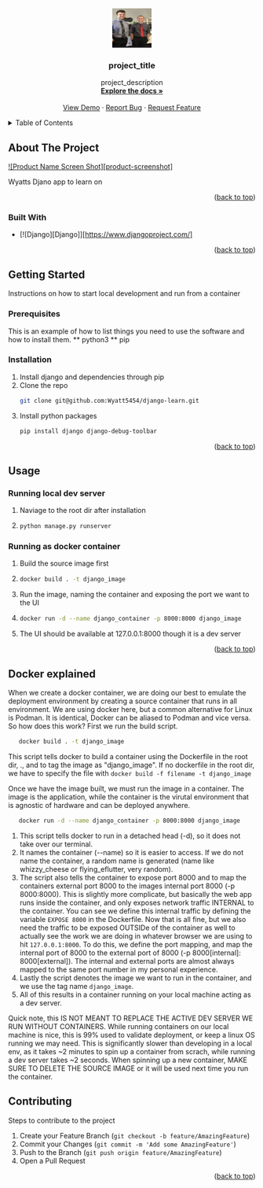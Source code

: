 <!-- Improved compatibility of back to top link: See: https://github.com/othneildrew/Best-README-Template/pull/73 -->

<a name="readme-top"></a>

<!--
*** Thanks for checking out the Best-README-Template. If you have a suggestion
*** that would make this better, please fork the repo and create a pull request
*** or simply open an issue with the tag "enhancement".
*** Don't forget to give the project a star!
*** Thanks again! Now go create something AMAZING! :D
-->

<!-- PROJECT SHIELDS -->
<!--
*** I'm using markdown "reference style" links for readability.
*** Reference links are enclosed in brackets [ ] instead of parentheses ( ).
*** See the bottom of this document for the declaration of the reference variables
*** for contributors-url, forks-url, etc. This is an optional, concise syntax you may use.
*** https://www.markdownguide.org/basic-syntax/#reference-style-links
-->

<!-- PROJECT LOGO -->
<br />
<div align="center">
  <a href="https://github.com/github_username/repo_name">
    <img src="photo.jpg" alt="Logo" width="80" height="80">
  </a>

<h3 align="center">project_title</h3>

  <p align="center">
    project_description
    <br />
    <a href="https://github.com/github_username/repo_name"><strong>Explore the docs »</strong></a>
    <br />
    <br />
    <a href="https://github.com/github_username/repo_name">View Demo</a>
    ·
    <a href="https://github.com/github_username/repo_name/issues">Report Bug</a>
    ·
    <a href="https://github.com/github_username/repo_name/issues">Request Feature</a>
  </p>
</div>

<!-- TABLE OF CONTENTS -->
<details>
  <summary>Table of Contents</summary>
  <ol>
    <li>
      <a href="#about-the-project">About The Project</a>
      <ul>
        <li><a href="#built-with">Built With</a></li>
      </ul>
    </li>
    <li>
      <a href="#getting-started">Getting Started</a>
      <ul>
        <li><a href="#prerequisites">Prerequisites</a></li>
        <li><a href="#installation">Installation</a></li>
      </ul>
    </li>
    <li><a href="#usage">Usage</a></li>
    <ul><li><a href="#docker-explained" >Docker Explained </a></li></ul>
    <li><a href="#contributing">Contributing</a></li>
  </ol>
</details>

<!-- ABOUT THE PROJECT -->

## About The Project

[![Product Name Screen Shot][product-screenshot]](https://example.com)

Wyatts Djano app to learn on

<p align="right">(<a href="#readme-top">back to top</a>)</p>

### Built With

- [![Django][Django]][https://www.djangoproject.com/]

<p align="right">(<a href="#readme-top">back to top</a>)</p>

<!-- GETTING STARTED -->

## Getting Started

Instructions on how to start local development and run from a container

### Prerequisites

This is an example of how to list things you need to use the software and how to install them.
** python3
** pip

### Installation

1. Install django and dependencies through pip
2. Clone the repo
   ```sh
   git clone git@github.com:Wyatt5454/django-learn.git
   ```
3. Install python packages
   ```sh
   pip install django django-debug-toolbar
   ```

<p align="right">(<a href="#readme-top">back to top</a>)</p>

<!-- USAGE EXAMPLES -->

## Usage

### Running local dev server

1. Naviage to the root dir after installation
2. ```sh
   python manage.py runserver
   ```

### Running as docker container

1. Build the source image first
2. ```sh
   docker build . -t django_image
   ```
3. Run the image, naming the container and exposing the port we want to the UI
4. ```sh
   docker run -d --name django_container -p 8000:8000 django_image
   ```
5. The UI should be available at 127.0.0.1:8000 though it is a dev server

<p align="right">(<a href="#readme-top">back to top</a>)</p>

## Docker explained

When we create a docker container, we are doing our best to emulate the deployment environment by creating a source container that runs in all environment. We are using docker here, but a common alternative for Linux is Podman. It is identical, Docker can be aliased to Podman and vice versa.
So how does this work?
First we run the build script. 
```sh
   docker build . -t django_image
```
This script tells docker to build a container using the Dockerfile in the root dir, ., and to tag the image as "django_image".
If no dockerfile in the root dir, we have to specify the file with `docker build -f filename -t django_image`

Once we have the image built, we must run the image in a container. The image is the application, while the container is the virutal environment that is agnostic of hardware and can be deployed anywhere. 
```sh
   docker run -d --name django_container -p 8000:8000 django_image
```
1. This script tells docker to run in a detached head (-d), so it does not take over our terminal. 
2. It names the container (--name) so it is easier to access. If we do not name the container, a random name is generated (name like whizzy_cheese or flying_eflutter, very random). 
3. The script also tells the container to expose port 8000 and to map the containers external port 8000 to the images internal port 8000 (-p 8000:8000). This is slightly more complicate, but basically the web app runs inside the container, and only exposes network traffic INTERNAL to the container. You can see we define this internal traffic by defining the variable `EXPOSE 8000` in the Dockerfile. Now that is all fine, but we also need the traffic to be exposed OUTSIDe of the container as well to actually see the work we are doing in whatever browser we are using to hit `127.0.0.1:8000`. To do this, we define the port mapping, and map the internal port of 8000 to the external port of 8000 (-p 8000[internal]: 8000[external]). The internal and external ports are almost always mapped to the same port number in my personal experience.
4. Lastly the script denotes the image we want to run in the container, and we use the tag name `django_image`. 
5. All of this results in a container running on your local machine acting as a dev server. 

Quick note, this IS NOT MEANT TO REPLACE THE ACTIVE DEV SERVER WE RUN WITHOUT CONTAINERS. While running containers on our local machine is nice, this is 99% used to validate deployment, or keep a linux OS running we may need. This is significantly slower than developing in a local env, as it takes ~2 minutes to spin up a container from scrach, while running a dev server takes ~2 seconds. When spinning up a new container, MAKE SURE TO DELETE THE SOURCE IMAGE or it will be used next time you run the container.

<!-- CONTRIBUTING -->

## Contributing

Steps to contribute to the project

1. Create your Feature Branch (`git checkout -b feature/AmazingFeature`)
2. Commit your Changes (`git commit -m 'Add some AmazingFeature'`)
3. Push to the Branch (`git push origin feature/AmazingFeature`)
4. Open a Pull Request

<p align="right">(<a href="#readme-top">back to top</a>)</p>

